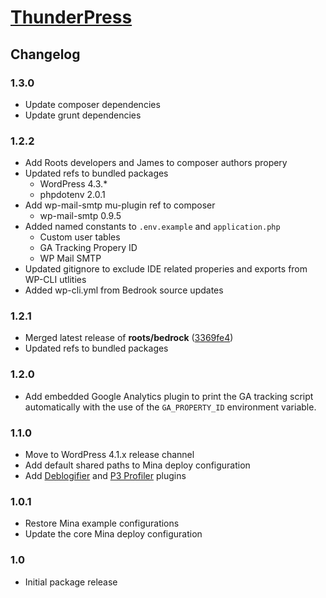 # [ThunderPress](https://github.com/asmbs/thunderpress)

## Changelog

### 1.3.0
- Update composer dependencies
- Update grunt dependencies

### 1.2.2
-	Add Roots developers and James to composer authors propery
-	Updated refs to bundled packages  
    - WordPress 4.3.*
	- phpdotenv 2.0.1
-	Add wp-mail-smtp mu-plugin ref to composer  
	- wp-mail-smtp 0.9.5
-	Added named constants to `.env.example` and `application.php`  
	- Custom user tables
	- GA Tracking Propery ID
	- WP Mail SMTP
-	Updated gitignore to exclude IDE related properies and exports from WP-CLI utlities  
-	Added wp-cli.yml from Bedrook source updates


### 1.2.1

-   Merged latest release of **roots/bedrock**
    ([3369fe4](https://github.com/roots/bedrock/tree/3369fe4))
-   Updated refs to bundled packages

### 1.2.0

-   Add embedded Google Analytics plugin to print the GA tracking script automatically with the
    use of the `GA_PROPERTY_ID` environment variable.

### 1.1.0

-   Move to WordPress 4.1.x release channel
-   Add default shared paths to Mina deploy configuration
-   Add [Deblogifier](https://github.com/asmbs/wp-deblogify) and
    [P3 Profiler](https://wordpress.org/plugins/p3-profiler/) plugins

### 1.0.1

-   Restore Mina example configurations
-   Update the core Mina deploy configuration

### 1.0

-   Initial package release
